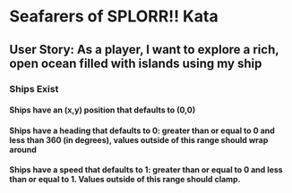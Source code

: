 # Seafarers of SPLORR!! Kata

## User Story: As a player, I want to explore a rich, open ocean filled with islands using my ship

### Ships Exist

#### Ships have an (x,y) position that defaults to (0,0)

#### Ships have a heading that defaults to 0: greater than or equal to 0 and less than 360 (in degrees), values outside of this range should wrap around

#### Ships have a speed that defaults to 1: greater than or equal to 0 and less than or equal to 1. Values outside of this range should clamp.